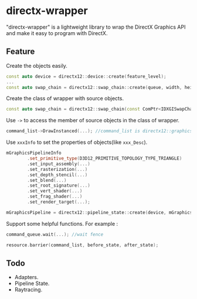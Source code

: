 # directx-wrapper

"directx-wrapper" is a lightweight library to wrap the DirectX Graphics API and make it easy to program with DirectX.

## Feature

Create the objects easily.

```C++
const auto device = directx12::device::create(feature_level);
...
const auto swap_chain = directx12::swap_chain::create(queue, width, height, HWND);
```

Create the class of wrapper with source objects.

```C++
const auto swap_chain = directx12::swap_chain(const ComPtr<IDXGISwapChain4>&...);
```

Use `->` to access the member of source objects in the class of wrapper.

```C++
command_list->DrawInstanced(...); //command_list is directx12::graphics_command_list.
```

Use `xxxInfo` to set the properties of objects(like `xxx_Desc`).

```C++
mGraphicsPipelineInfo
		.set_primitive_type(D3D12_PRIMITIVE_TOPOLOGY_TYPE_TRIANGLE)
		.set_input_assembly(...)
		.set_rasterization(...)
		.set_depth_stencil(...)
		.set_blend(...)
		.set_root_signature(...)
		.set_vert_shader(...)
		.set_frag_shader(...)
		.set_render_target(...);

mGraphicsPipeline = directx12::pipeline_state::create(device, mGraphicsPipelineInfo);
```

Support some helpful functions. For example :

```C++
command_queue.wait(...); //wait fence

resource.barrier(command_list, before_state, after_state);
```

## Todo

- Adapters.
- Pipeline State.
- Raytracing.